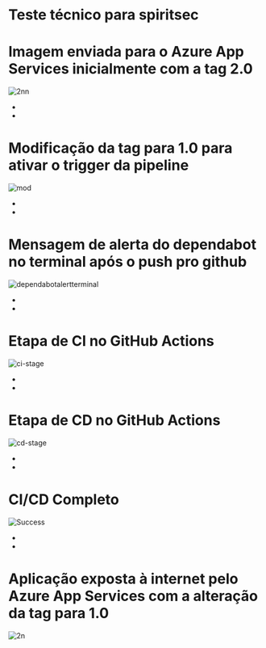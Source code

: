 # Teste técnico para spiritsec


# Imagem enviada para o Azure App Services inicialmente com a tag 2.0

![2nn](https://user-images.githubusercontent.com/119126459/218626671-a0cd6195-d77c-4717-8e34-4154c6d0b8a0.png)

-
-

# Modificação da tag para 1.0 para ativar o trigger da pipeline  

![mod](https://user-images.githubusercontent.com/119126459/218624788-81a9563a-cbdc-4a35-8744-b9e4d09d158e.png)

-
-

# Mensagem de alerta do dependabot no terminal após o push pro github

![dependabotalertterminal](https://user-images.githubusercontent.com/119126459/218625621-1373e839-b133-49f9-a77b-f1e4e142d931.png)

-
-


# Etapa de CI no GitHub Actions

![ci-stage](https://user-images.githubusercontent.com/119126459/218625796-719b7bbf-f946-4535-a8d7-3cafd3af9503.png)

-
-

# Etapa de CD no GitHub Actions

![cd-stage](https://user-images.githubusercontent.com/119126459/218625857-bc100380-df60-4ac1-bde8-8cd5849cb83d.png)

-
-

# CI/CD Completo

![Success](https://user-images.githubusercontent.com/119126459/218626229-93986e33-07bc-486c-8e51-635f8d1bc236.png)

-
-

# Aplicação exposta à internet pelo Azure App Services com a alteração da tag para 1.0

![2n](https://user-images.githubusercontent.com/119126459/218626485-6e163e92-1f1b-4a72-abd3-304fcd79c2f8.png)
